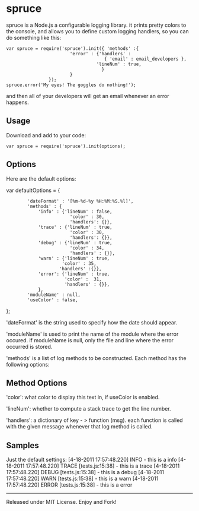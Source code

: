 spruce
===========

spruce is a Node.js a configurable logging library. it prints pretty colors to the console, and allows you to define custom logging handlers, so you can do something like this:

    var spruce = require('spruce').init({ 'methods' :{ 
                            'error' : {'handlers' :
                                         { 'email' : email_developers },
                                      'lineNum' : true,
                                        }
                            }
                    }); 
    spruce.error('My eyes! The goggles do nothing!');

and then all of your developers will get an email whenever an error happens.

Usage
-----
Download and add to your code:

    var spruce = require('spruce').init(options);

Options 
-------
Here are the default options:

var defaultOptions = {
            
            'dateFormat' : '[%m-%d-%y %H:%M:%S.%l]',
            'methods' : {
                'info' : {'lineNum' : false,
                            'color' : 30,
                            'handlers': {}},
                'trace' : {'lineNum' : true,
                            'color' : 30,
                            'handlers': {}},
                'debug' : {'lineNum' : true,
                            'color' : 34,
                            'handlers' : {}},
                'warn' : {'lineNum' : true,
                         'color' : 35,
                        'handlers' :{}},
                'error': {'lineNum' : true,
                          'color' :  31,
                          'handlers' : {}},
                },
            'moduleName' : null,
            'useColor' : false,
};

'dateFormat' is the string used to specify how the date should appear.

'moduleName' is used to print the name of the module where the error occured.
if moduleName is null, only the file and line where the error occurred is stored.

'methods' is a list of log methods to be constructed. Each method has the following options:

Method Options
----- 
'color': what color to display this text in, if useColor is enabled.

'lineNum': whether to compute a stack trace to get the line number.

'handlers': a dictionary of key - > function (msg). each function is called with the given message whenever that log method is called.


Samples 
-------

Just the default settings:
    [4-18-2011 17:57:48.220] INFO   - this is a info
    [4-18-2011 17:57:48.220] TRACE [tests.js:15:38] - this is a trace
    [4-18-2011 17:57:48.220] DEBUG [tests.js:15:38] - this is a debug
    [4-18-2011 17:57:48.220] WARN  [tests.js:15:38] - this is a warn
    [4-18-2011 17:57:48.220] ERROR [tests.js:15:38] - this is a error

-------
Released under MIT License. Enjoy and Fork!
